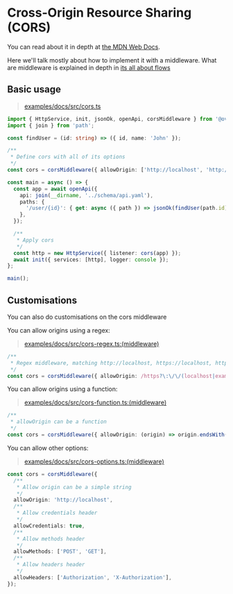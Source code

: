 # Cross-Origin Resource Sharing (CORS)

You can read about it in depth at [the MDN Web Docs](https://developer.mozilla.org/en-US/docs/Web/HTTP/CORS).

Here we'll talk mostly about how to implement it with a middleware. What are middleware is explained in depth in [its all about flows](./its-all-about-flows.md)

## Basic usage

> [examples/docs/src/cors.ts](https://github.com/ovotech/laminar/tree/main/examples/docs/src/cors.ts)

```typescript
import { HttpService, init, jsonOk, openApi, corsMiddleware } from '@ovotech/laminar';
import { join } from 'path';

const findUser = (id: string) => ({ id, name: 'John' });

/**
 * Define cors with all of its options
 */
const cors = corsMiddleware({ allowOrigin: ['http://localhost', 'http://example.com'] });

const main = async () => {
  const app = await openApi({
    api: join(__dirname, '../schema/api.yaml'),
    paths: {
      '/user/{id}': { get: async ({ path }) => jsonOk(findUser(path.id)) },
    },
  });

  /**
   * Apply cors
   */
  const http = new HttpService({ listener: cors(app) });
  await init({ services: [http], logger: console });
};

main();
```

## Customisations

You can also do customisations on the cors middleware

You can allow origins using a regex:

> [examples/docs/src/cors-regex.ts:(middleware)](https://github.com/ovotech/laminar/tree/main/examples/docs/src/cors-regex.ts#L4-L11)

```typescript
/**
 * Regex middleware, matching http://localhost, https://localhost, http://example.com, https://example.com
 */
const cors = corsMiddleware({ allowOrigin: /https?\:\/\/(localhost|example\.com)/ });
```

You can allow origins using a function:

> [examples/docs/src/cors-function.ts:(middleware)](https://github.com/ovotech/laminar/tree/main/examples/docs/src/cors-function.ts#L4-L11)

```typescript
/**
 * allowOrigin can be a function
 */
const cors = corsMiddleware({ allowOrigin: (origin) => origin.endsWith('.com') });
```

You can allow other options:

> [examples/docs/src/cors-options.ts:(middleware)](https://github.com/ovotech/laminar/tree/main/examples/docs/src/cors-options.ts#L4-L25)

```typescript
const cors = corsMiddleware({
  /**
   * Allow origin can be a simple string
   */
  allowOrigin: 'http://localhost',
  /**
   * Allow credentials header
   */
  allowCredentials: true,
  /**
   * Allow methods header
   */
  allowMethods: ['POST', 'GET'],
  /**
   * Allow headers header
   */
  allowHeaders: ['Authorization', 'X-Authorization'],
});
```
